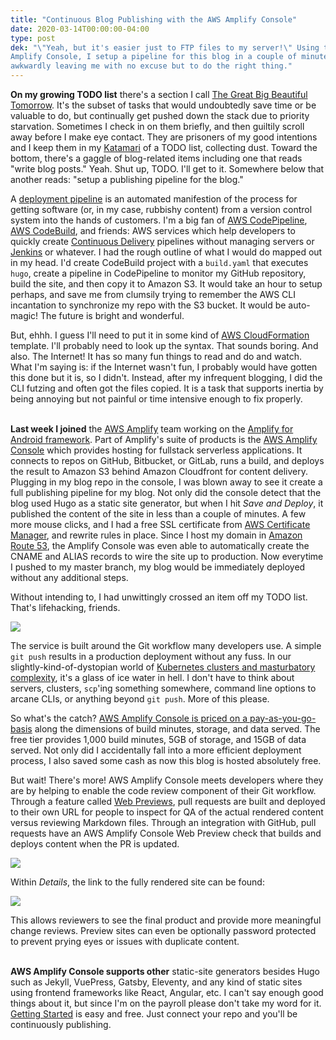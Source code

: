 ```yaml
---
title: "Continuous Blog Publishing with the AWS Amplify Console"
date: 2020-03-14T00:00:00-04:00
type: post
dek: "\"Yeah, but it's easier just to FTP files to my server!\" Using the AWS
Amplify Console, I setup a pipeline for this blog in a couple of minutes,
awkwardly leaving me with no excuse but to do the right thing."
---
```


**On my growing TODO list** there's a section I call [The Great Big Beautiful
Tomorrow][1]. It's the subset of tasks that would undoubtedly
save time or be valuable to do, but continually get pushed down the stack due to
priority starvation. Sometimes I check in on them briefly,
and then guiltily scroll away before I make eye contact. They are prisoners of
my good intentions and I keep them in my [Katamari][2] of a TODO list,
collecting dust. Toward the bottom, there's a gaggle of blog-related items
including one that reads "write blog posts." Yeah. Shut up, TODO. I'll get to it.
Somewhere below that another reads: "setup a publishing pipeline for the blog."

A [deployment pipeline][3] is an automated manifestion of the process for
getting software (or, in my case, rubbishy content) from a version control
system into the hands of customers. I'm a big fan of [AWS CodePipeline][6],
[AWS CodeBuild][5], and friends: AWS services which help developers to quickly
create [Continuous Delivery][4] pipelines without managing servers or
[Jenkins][7] or whatever.  I had the rough outline of what I would do mapped out
in my head. I'd create CodeBuild project with a `build.yaml` that executes
`hugo`, create a pipeline in CodePipeline to monitor my GitHub repository, build
the site, and then copy it to Amazon S3. It would take an hour to setup
perhaps, and save me from clumsily trying to remember the AWS CLI incantation to
synchronize my repo with the S3 bucket. It would be auto-magic! The future is
bright and wonderful.

But, ehhh. I guess I'll need to put it in some kind of [AWS CloudFormation][8]
template. I'll probably need to look up the syntax. That sounds boring. And
also. The Internet! It has so many fun things to read and do and watch. What I'm
saying is: if the Internet wasn't fun, I probably would have gotten this done
but it is, so I didn't. Instead, after my infrequent blogging, I did the CLI
futzing and often got the files copied. It is a task that supports inertia by
being annoying but not painful or time intensive enough to fix properly.

\
**Last week I joined** the [AWS Amplify][10] team working on the [Amplify for
Android framework][10]. Part of Amplify's suite of products is the [AWS Amplify
Console][11] which provides hosting for fullstack serverless applications. It
connects to repos on GitHub, Bitbucket, or GitLab, runs a build, and deploys the
result to Amazon S3 behind Amazon Cloudfront for content delivery. Plugging in
my blog repo in the console, I was blown away to see it create a full publishing
pipeline for my blog. Not only did the console detect that the blog used Hugo as
a static site generator, but when I hit *Save and Deploy*, it published the
content of the site in less than a couple of minutes. A few more mouse clicks,
and I had a free SSL certificate from [AWS Certificate Manager][13], and rewrite
rules in place.  Since I host my domain in [Amazon Route 53][12], the Amplify
Console was even able to automatically create the CNAME and ALIAS records to
wire the site up to production. Now everytime I pushed to my master branch, my
blog would be immediately deployed without any additional steps.

Without intending to, I had unwittingly crossed an item off my TODO list. That's
lifehacking, friends.

![](/images/continuous-blog-publishing-with-aws-amplify-console/app.png)

The service is built around the Git workflow many developers use. A simple `git
push` results in a production deployment without any fuss. In our
slightly-kind-of-dystopian world of [Kubernetes clusters and masturbatory
complexity][16], it's a glass of ice water in hell. I don't have to think
about servers, clusters, `scp`'ing something somewhere, command line options to
arcane CLIs, or anything beyond `git push`. More of this please.

So what's the catch? [AWS Amplify Console is priced on a
pay-as-you-go-basis][14] along the dimensions of build minutes, storage, and
data served. The free tier provides 1,000 build minutes, 5GB of storage, and
15GB of data served. Not only did I accidentally fall into a more efficient
deployment process, I also saved some cash as now this blog is hosted absolutely
free.

But wait! There's more! AWS Amplify Console meets developers where they are by
helping to enable the code review component of their Git workflow. Through a
feature called [Web Previews][17], pull requests are built and deployed to their
own URL for people to inspect for QA of the actual rendered content versus
reviewing Markdown files. Through an integration with GitHub, pull requests have
an AWS Amplify Console Web Preview check that builds and deploys content when
the PR is updated.

![](/images/continuous-blog-publishing-with-aws-amplify-console/pull.png)

Within *Details*, the link to the fully rendered site can be found:

![](/images/continuous-blog-publishing-with-aws-amplify-console/browser.png)

This allows reviewers to see the final product and provide more meaningful
change reviews. Preview sites can even be optionally password protected to
prevent prying eyes or issues with duplicate content.

\
**AWS Amplify Console supports other** static-site generators besides Hugo such
as Jekyll, VuePress, Gatsby, Eleventy, and any kind of static sites using
frontend frameworks like React, Angular, etc. I can't say enough good things
about it, but since I'm on the payroll please don't take my word for it.
[Getting Started][15] is easy and free. Just connect your repo and you'll
be continuously publishing.


[1]: https://en.wikipedia.org/wiki/There%27s_a_Great_Big_Beautiful_Tomorrow
[2]: https://en.wikipedia.org/wiki/Katamari_Damacy
[3]: https://martinfowler.com/bliki/DeploymentPipeline.html
[4]: https://martinfowler.com/bliki/ContinuousDelivery.html
[5]: https://aws.amazon.com/codebuild/
[6]: https://aws.amazon.com/codepipeline/
[7]: https://jenkins.io/
[8]: https://aws.amazon.com/cloudformation/
[9]: https://aws.amazon.com/amplify/
[10]: https://github.com/aws-amplify/amplify-android
[11]: https://aws.amazon.com/amplify/console/getting-started/
[12]: https://aws.amazon.com/route53/
[13]: https://aws.amazon.com/certificate-manager/
[14]: https://aws.amazon.com/amplify/console/pricing
[15]: https://console.aws.amazon.com/amplify/home?#/create
[16]: https://circleci.com/blog/getting-your-manager-to-say-yes-to-devops-tools/
[17]: https://docs.aws.amazon.com/amplify/latest/userguide/pr-previews.html
